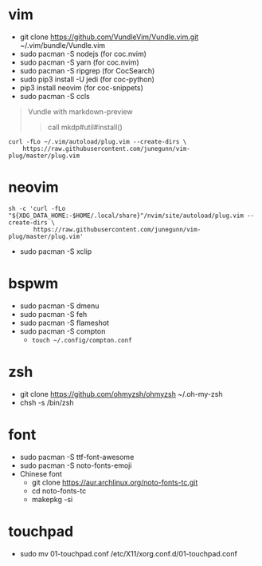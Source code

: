 # vim
- git clone https://github.com/VundleVim/Vundle.vim.git ~/.vim/bundle/Vundle.vim
- sudo pacman -S nodejs (for coc.nvim)
- sudo pacman -S yarn (for coc.nvim)
- sudo pacman -S ripgrep (for CocSearch)
- sudo pip3 install -U jedi (for coc-python)
- pip3 install neovim (for coc-snippets)
- sudo pacman -S ccls
> Vundle with markdown-preview
>> call mkdp#util#install()

```
curl -fLo ~/.vim/autoload/plug.vim --create-dirs \
    https://raw.githubusercontent.com/junegunn/vim-plug/master/plug.vim
```

# neovim

```
sh -c 'curl -fLo "${XDG_DATA_HOME:-$HOME/.local/share}"/nvim/site/autoload/plug.vim --create-dirs \
       https://raw.githubusercontent.com/junegunn/vim-plug/master/plug.vim'
```
- sudo pacman -S xclip

# bspwm
- sudo pacman -S dmenu
- sudo pacman -S feh
- sudo pacman -S flameshot
- sudo pacman -S compton
    - `touch ~/.config/compton.conf`

# zsh
- git clone https://github.com/ohmyzsh/ohmyzsh ~/.oh-my-zsh
- chsh -s /bin/zsh

# font
- sudo pacman -S ttf-font-awesome
- sudo pacman -S noto-fonts-emoji
- Chinese font
    - git clone https://aur.archlinux.org/noto-fonts-tc.git
    - cd noto-fonts-tc
    - makepkg -si

# touchpad
- sudo mv 01-touchpad.conf /etc/X11/xorg.conf.d/01-touchpad.conf
